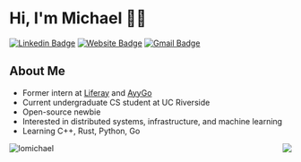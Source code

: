 # Hi, I'm Michael 👋🏼
[![Linkedin Badge](https://img.shields.io/badge/-mikealo-blue?style=flat&logo=Linkedin&logoColor=white&link=https://www.linkedin.com/in/mikealo/)](https://www.linkedin.com/in/mikealo/)
[![Website Badge](https://img.shields.io/badge/-lomikee.com-47CCCC?style=flat&logo=Google-Chrome&logoColor=white&link=https://lomikee.com)](https://lomikee.com)
[![Gmail Badge](https://img.shields.io/badge/-lomic8-c14438?style=flat&logo=Gmail&logoColor=white&link=mailto:lomic8@gmail.com)](mailto:lomic8@gmail.com)
<img src="https://komarev.com/ghpvc/?username=lomichael&style=flat-square&color=blue" alt=""/>

<h2>About Me</h2>

<div align="left">
<ul>
<li> Former intern at <a href="https://www.liferay.com">Liferay</a> and <a href="https://www.ayygo.world">AyyGo</a></li>
<li> Current undergraduate CS student at UC Riverside</li>
<li> Open-source newbie</li>
<li> Interested in distributed systems, infrastructure, and machine learning</li>
<li> Learning C++, Rust, Python, Go</li>
</ul>
</div>

<p align="left"> <img align="left" src="https://github-readme-stats.vercel.app/api?username=lomichael&show_icons=true&theme=graywhite" alt="lomichael" /></p>

<p align="right"><img align="right" src="https://media4.giphy.com/media/5wFjITVDtKD0wwJe7V/giphy.gif?cid=ecf05e47unxrvbpce5di1pxszaz4nool32neh69inx142vcx&rid=giphy.gif&ct=g"></p>
